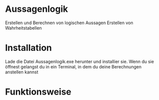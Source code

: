 # Aussagenlogik
Erstellen und Berechnen von logischen Aussagen
Erstellen von Wahrheitstabellen

# Installation
Lade die Datei Aussagenlogik.exe herunter und installier sie.
Wenn du sie öffnest gelangst du in ein Terminal, in dem du deine Berechnungen anstellen kannst

# Funktionsweise

